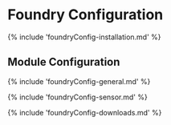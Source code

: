 # Foundry Configuration

{% include 'foundryConfig-installation.md' %}

## Module Configuration
{% include 'foundryConfig-general.md' %}

{% include 'foundryConfig-sensor.md' %}

{% include 'foundryConfig-downloads.md' %}